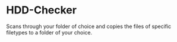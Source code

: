 # HDD-Checker
Scans through your folder of choice and copies the files of specific filetypes to a folder of your choice.
